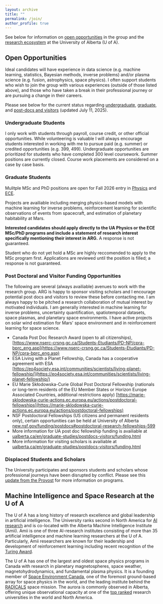 ```yaml
---
layout: archive
title: ""
permalink: /join/
author_profile: true
---
```


See below for information on [open opportunities](#open-opportunities) in the group and the [research ecosystem](#machine-intelligence-and-space-research-at-the-u-of-a) at the University of Alberta (U of A). 

## Open Opportunities

Ideal candidates will have experience in data science (e.g. machine learning, statistics, Bayesian methods, inverse problems) and/or plasma science (e.g. fusion, astrophysics, space physics). I often support students who wish to join the group with various experiences (outside of those listed above), and those who have taken a break in their professional journey or are pursuing a change in their careers.

Please see below for the current status regarding [undergraduate](#undergraduate-students), [graduate](#graduate-students), and [post-docs and visitors](#post-doctoral-and-visitor-funding-opportunities) (updated July 11, 2025). 

### Undergraduate Students

I only work with students through payroll, course credit, or other official opportunities. While volunteering is valuable I will always encourage students interested in working with me to pursue paid (e.g. summer) or credited opportunities (e.g. 399, 499). Undergraduate opportunities are prioritized for students who have completed 300 level coursework. Summer positions are currently closed. Course work placements are considered on a case by case basis. 

### Graduate Students

Mulitple MSc and PhD positions are open for Fall 2026 entry in [Physics](https://www.ualberta.ca/en/physics/index.html) and [ECE](https://www.ualberta.ca/en/engineering/electrical-computer-engineering/index.html). 

Projects are availiable including merging physics-based models with machine learning for inverse problems, reinforcement learning for scientific observations of events from spacecraft, and estimation of planetary habitability at Mars. 

**Interested candidates should apply directly to the UA Physics or the ECE MSc/PhD programs and include a statement of research interest specifically mentioning their interest in ARG.** A response is not guaranteed.

Student who do not yet hold a MSc are highly reccomended to apply to the MSc program first. Applications are reviewed until the position is filled; a response is not guaranteed. 


### Post Doctoral and Visitor Funding Opportunities

  The following are several (always availiable) avenues to work with the research group. ARG is happy to sponsor visiting scholars and I encourage potential post docs and visitors to review these before contacting me. I am always happy to be pitched a research collaboration of mutual interest by motivated individuals. I am generally interested in machine learning for inverse problems, uncertainty quantification, spatiotemporal datasets, space plasmas, and planetary space environments. I have active projects on solar wind estimation for Mars' space environment and in reinforcement learning for space science. 

  - Canada Post Doc Research Award (open to all citizenships), [https://www.nserc-crsng.gc.ca/Students-Etudiants/PD-NP/cpra-bprc_eng.asp](https://www.nserc-crsng.gc.ca/Students-Etudiants/PD-NP/cpra-bprc_eng.asp)
  - ESA Living with a Planet Fellowship, Canada has a cooperative agreement with ESA [https://eo4society.esa.int/communities/scientists/living-planet-fellowship/](https://eo4society.esa.int/communities/scientists/living-planet-fellowship/)
  - EU Marie Skłodowska-Curie Global Post Doctoral Fellowship (nationals or long-term residents of the EU Member States or Horizon Europe Associated Countries, additional restrictions apply) [https://marie-sklodowska-curie-actions.ec.europa.eu/actions/postdoctoral-fellowships](https://marie-sklodowska-curie-actions.ec.europa.eu/actions/postdoctoral-fellowships)
  - NSF Postdoctoral Fellowships (US citizens and permanent residents only), certain opportunities can be held at University of Alberta [new.nsf.gov/funding/postdocs#postdoctoral-research-fellowships-599](https://new.nsf.gov/funding/postdocs#postdoctoral-research-fellowships-599)
  - More information for UA post doc fellowship funding is availiable at [ualberta.ca/en/graduate-studies/postdocs-visitors/funding.html](https://www.ualberta.ca/en/graduate-studies/postdocs-visitors/funding.html)
  - More information for visiting scholars is availiable at [ualberta.ca/en/graduate-studies/postdocs-visitors/funding.html](https://www.ualberta.ca/en/research/research-support/academic-visitor-office/index.html)
 
### Displaced Students and Scholars

  The University participates and sponsors students and scholars whose professional journeys have been disrupted by conflict. Please see this [update from the Provost](https://www.ualberta.ca/en/the-quad/2025/01/from-the-provosts-desk-an-update-on-supporting-displaced-scholars-and-students.html) for more information on programs. 

## Machine Intelligence and Space Research at the U of A

The U of A has a long history of research excellence and global leadership in artificial intelligence. The University ranks second in North America for [AI research](https://csrankings.org/#/fromyear/2014/toyear/2024/index?ai&northamerica) and is co-located with the Alberta Machine Intelligence Institute (Amii). Amii is one of three AI-research institutes consisting of more than 35 artificial intelligence and machine learning researchers at the U of A. Particularly, Amii researchers are known for their leadership and development of reinforcement learning including recent recognition of the [Turing Award](https://www.amii.ca/updates-insights/rich-sutton-awarded-a-m-turing-award-for-reinforcement-learning-research).

The U of A has one of the largest and oldest space physics programs in Canada with research in planetary magnetospheres, space weather, magnetohydrodynamics, and fundamental plasma physics. It is a founding member of [Space Environment Canada](https://space-environment.ca/), one of the foremost ground-based array for space physics in the world, and the leading institute behind the [RADICALS](https://radicalsmission.ca/) space mission. The aurora is commonly observed in Alberta, offering unique observational capacity at one of the [top ranked](https://www.ualberta.ca/en/about/university-rankings/index.html) research universities in the world and North America. 




